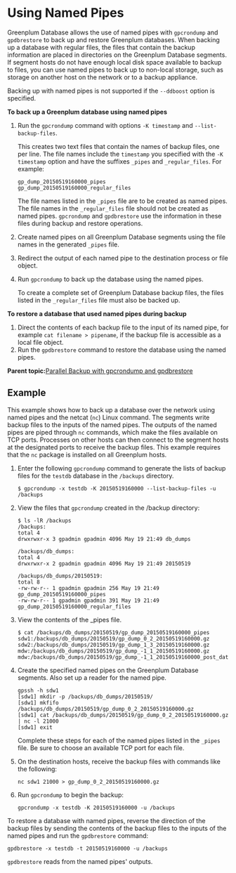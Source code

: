 # Using Named Pipes 

Greenplum Database allows the use of named pipes with `gpcrondump` and `gpdbrestore` to back up and restore Greenplum databases. When backing up a database with regular files, the files that contain the backup information are placed in directories on the Greenplum Database segments. If segment hosts do not have enough local disk space available to backup to files, you can use named pipes to back up to non-local storage, such as storage on another host on the network or to a backup appliance.

Backing up with named pipes is not supported if the `--ddboost` option is specified.

**To back up a Greenplum database using named pipes**

1.  Run the `gpcrondump` command with options `-K timestamp` and `--list-backup-files`.

    This creates two text files that contain the names of backup files, one per line. The file names include the `timestamp` you specified with the `-K timestamp` option and have the suffixes `_pipes` and `_regular_files`. For example:

    ```
    gp_dump_20150519160000_pipes 
    gp_dump_20150519160000_regular_files
    ```

    The file names listed in the `_pipes` file are to be created as named pipes. The file names in the `_regular_files` file should not be created as named pipes. `gpcrondump` and `gpdbrestore` use the information in these files during backup and restore operations.

2.  Create named pipes on all Greenplum Database segments using the file names in the generated `_pipes` file.
3.  Redirect the output of each named pipe to the destination process or file object.
4.  Run `gpcrondump` to back up the database using the named pipes.

    To create a complete set of Greenplum Database backup files, the files listed in the `_regular_files` file must also be backed up.


**To restore a database that used named pipes during backup**

1.  Direct the contents of each backup file to the input of its named pipe, for example `cat filename > pipename`, if the backup file is accessible as a local file object.
2.  Run the `gpdbrestore` command to restore the database using the named pipes.

**Parent topic:**[Parallel Backup with gpcrondump and gpdbrestore](../managing/backup-heading.html)

## Example 

This example shows how to back up a database over the network using named pipes and the netcat \(`nc`\) Linux command. The segments write backup files to the inputs of the named pipes. The outputs of the named pipes are piped through `nc` commands, which make the files available on TCP ports. Processes on other hosts can then connect to the segment hosts at the designated ports to receive the backup files. This example requires that the `nc` package is installed on all Greenplum hosts.

1.  Enter the following `gpcrondump` command to generate the lists of backup files for the `testdb` database in the `/backups` directory.

    ```
    $ gpcrondump -x testdb -K 20150519160000 --list-backup-files -u /backups
    
    ```

2.  View the files that `gpcrondump` created in the /backup directory:

    ```
    $ ls -lR /backups
    /backups:
    total 4
    drwxrwxr-x 3 gpadmin gpadmin 4096 May 19 21:49 db_dumps
    
    /backups/db_dumps:
    total 4
    drwxrwxr-x 2 gpadmin gpadmin 4096 May 19 21:49 20150519
    
    /backups/db_dumps/20150519:
    total 8
    -rw-rw-r-- 1 gpadmin gpadmin 256 May 19 21:49 gp_dump_20150519160000_pipes
    -rw-rw-r-- 1 gpadmin gpadmin 391 May 19 21:49 gp_dump_20150519160000_regular_files
    ```

3.  View the contents of the \_pipes file.

    ```
    $ cat /backups/db_dumps/20150519/gp_dump_20150519160000_pipes 
    sdw1:/backups/db_dumps/20150519/gp_dump_0_2_20150519160000.gz
    sdw2:/backups/db_dumps/20150519/gp_dump_1_3_20150519160000.gz
    mdw:/backups/db_dumps/20150519/gp_dump_-1_1_20150519160000.gz
    mdw:/backups/db_dumps/20150519/gp_dump_-1_1_20150519160000_post_data.gz
    
    ```

4.  Create the specified named pipes on the Greenplum Database segments. Also set up a reader for the named pipe.

    ```
    gpssh -h sdw1
    [sdw1] mkdir -p /backups/db_dumps/20150519/
    [sdw1] mkfifo /backups/db_dumps/20150519/gp_dump_0_2_20150519160000.gz
    [sdw1] cat /backups/db_dumps/20150519/gp_dump_0_2_20150519160000.gz | nc -l 21000 
    [sdw1] exit
    
    ```

    Complete these steps for each of the named pipes listed in the `_pipes` file. Be sure to choose an available TCP port for each file.

5.  On the destination hosts, receive the backup files with commands like the following:

    ```
    nc sdw1 21000 > gp_dump_0_2_20150519160000.gz
    
    ```

6.  Run `gpcrondump` to begin the backup:

    ```
    gpcrondump -x testdb -K 20150519160000 -u /backups
    
    ```


To restore a database with named pipes, reverse the direction of the backup files by sending the contents of the backup files to the inputs of the named pipes and run the `gpdbrestore` command:

```
gpdbrestore -x testdb -t 20150519160000 -u /backups

```

`gpdbrestore` reads from the named pipes' outputs.

